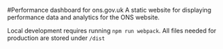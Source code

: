 #Performance dashboard for ons.gov.uk
A static website for displaying performance data and analytics for the ONS website.

Local development requires running `npm run webpack`. All files needed for production are stored under `/dist`